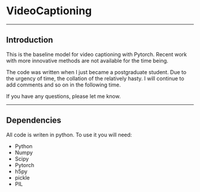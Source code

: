 # VideoCaptioning
-------
## Introduction

This is the baseline model for video captioning with Pytorch. Recent work with more innovative methods are not available for the time being.

The code was written when I just became a postgraduate student. Due to the urgency of time, the collation of the relatively hasty. I will continue to add comments and so on in the following time.

If you have any questions, please let me know. 

---
## Dependencies

All code is writen in python. To use it you will need:

* Python
* Numpy
* Scipy
* Pytorch
* h5py
* pickle
* PIL
